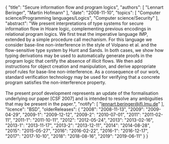 {
    "title": "Secure information flow and program logics",
    "authors": [
        "Lennart Beringer",
        "Martin Hofmann"
    ],
    "date": "2008-11-10",
    "topics": [
        "Computer science/Programming languages/Logics",
        "Computer science/Security"
    ],
    "abstract": "We present interpretations of type systems for secure information flow in Hoare logic, complementing previous encodings in relational program logics. We first treat the imperative language IMP, extended by a simple procedure call mechanism. For this language we consider base-line non-interference in the style of Volpano et al. and the flow-sensitive type system by Hunt and Sands. In both cases, we show how typing derivations may be used to automatically generate proofs in the program logic that certify the absence of illicit flows. We then add instructions for object creation and manipulation, and derive appropriate proof rules for base-line non-interference. As a consequence of our work, standard verification technology may be used for verifying that a concrete program satisfies the non-interference property.<br><br>The present proof development represents an update of the formalisation underlying our paper [CSF 2007] and is intended to resolve any ambiguities that may be present in the paper.",
    "notify": [
        "lennart.beringer@ifi.lmu.de"
    ],
    "licence": "BSD",
    "olderReleases": {
        "2008": "2008-11-13",
        "2009": "2009-04-29",
        "2009-1": "2009-12-12",
        "2009-2": "2010-07-01",
        "2011": "2011-02-11",
        "2011-1": "2011-10-11",
        "2012": "2012-05-24",
        "2013": "2013-02-16",
        "2013-1": "2013-11-17",
        "2013-2": "2013-12-11",
        "2014": "2014-08-28",
        "2015": "2015-05-27",
        "2016": "2016-02-22",
        "2016-1": "2016-12-17",
        "2017": "2017-10-10",
        "2018": "2018-08-16",
        "2019": "2019-06-11"
    }
}